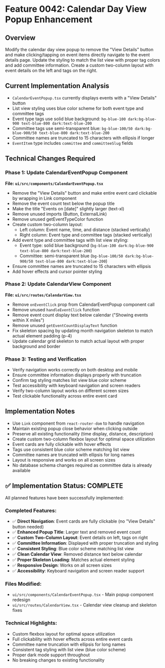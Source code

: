 # Feature 0042: Calendar Day View Popup Enhancement

## Overview
Modify the calendar day view popup to remove the "View Details" button and make clicking/tapping on event items directly navigate to the event details page. Update the styling to match the list view with proper tag colors and add committee information. Create a custom two-column layout with event details on the left and tags on the right.

## Current Implementation Analysis
- `CalendarEventPopup.tsx` currently displays events with a "View Details" button
- List view styling uses blue color scheme for both event type and committee tags
- Event type tags use solid blue background: `bg-blue-100 dark:bg-blue-900 text-blue-800 dark:text-blue-200`
- Committee tags use semi-transparent blue: `bg-blue-100/50 dark:bg-blue-900/50 text-blue-800 dark:text-blue-200`
- Committee names are truncated to 15 characters with ellipsis if longer
- `EventItem` type includes `committee` and `committeeSlug` fields

## Technical Changes Required

### Phase 1: Update CalendarEventPopup Component
**File: `ui/src/components/CalendarEventPopup.tsx`**
- Remove the "View Details" button and make entire event card clickable by wrapping in Link component
- Remove the event count text below the popup title
- Make the title "Events on [date]" slightly larger (text-xl)
- Remove unused imports (Button, ExternalLink)
- Remove unused getEventTypeColor function
- Create custom two-column layout:
  - Left column: Event name, time, and distance (stacked vertically)
  - Right column: Event type and committee tags (stacked vertically)
- Add event type and committee tags with list view styling:
  - Event type: solid blue background (`bg-blue-100 dark:bg-blue-900 text-blue-800 dark:text-blue-200`)
  - Committee: semi-transparent blue (`bg-blue-100/50 dark:bg-blue-900/50 text-blue-800 dark:text-blue-200`)
- Ensure committee names are truncated to 15 characters with ellipsis
- Add hover effects and cursor pointer styling

### Phase 2: Update CalendarView Component
**File: `ui/src/routes/CalendarView.tsx`**
- Remove `onEventClick` prop from CalendarEventPopup component call
- Remove unused `handleEventClick` function
- Remove event count display text below calendar ("Showing events within X miles")
- Remove unused `getEventCountDisplayText` function
- Fix skeleton spacing by updating month navigation skeleton to match actual element padding (p-4)
- Update calendar grid skeleton to match actual layout with proper background and border

### Phase 3: Testing and Verification
- Verify navigation works correctly on both desktop and mobile
- Ensure committee information displays properly with truncation
- Confirm tag styling matches list view blue color scheme
- Test accessibility with keyboard navigation and screen readers
- Verify two-column layout works on different screen sizes
- Test clickable functionality across entire event card

## Implementation Notes
- Use `Link` component from `react-router-dom` to handle navigation
- Maintain existing popup close behavior when clicking outside
- Preserve all existing functionality (time display, distance, description)
- Create custom two-column flexbox layout for optimal space utilization
- Event cards are fully clickable with hover effects
- Tags use consistent blue color scheme matching list view
- Committee names are truncated with ellipsis for long names
- Layout is responsive and works on all screen sizes
- No database schema changes required as committee data is already available

## ✅ Implementation Status: COMPLETE

All planned features have been successfully implemented:

### **Completed Features:**
- ✅ **Direct Navigation**: Event cards are fully clickable (no "View Details" button needed)
- ✅ **Enhanced Popup Title**: Larger text and removed event count
- ✅ **Custom Two-Column Layout**: Event details on left, tags on right
- ✅ **Committee Information**: Displayed with proper truncation and styling
- ✅ **Consistent Styling**: Blue color scheme matching list view
- ✅ **Clean Calendar View**: Removed distance text below calendar
- ✅ **Proper Skeleton Loading**: Matches actual element styling
- ✅ **Responsive Design**: Works on all screen sizes
- ✅ **Accessibility**: Keyboard navigation and screen reader support

### **Files Modified:**
- `ui/src/components/CalendarEventPopup.tsx` - Main popup component redesign
- `ui/src/routes/CalendarView.tsx` - Calendar view cleanup and skeleton fixes

### **Technical Highlights:**
- Custom flexbox layout for optimal space utilization
- Full clickability with hover effects across entire event cards
- Committee name truncation with ellipsis for long names
- Consistent tag styling with list view (blue color scheme)
- Proper dark mode support throughout
- No breaking changes to existing functionality
